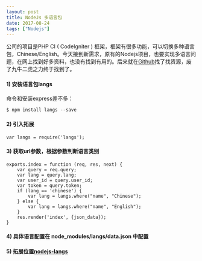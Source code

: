 ```yaml
---
layout: post
title: NodeJs 多语言包
date: 2017-08-24
tags: ["Nodejs"]
---
```


公司的项目是PHP CI ( CodeIgniter ) 框架，框架有很多功能，可以切换多种语言包，Chinese/English。今天接到新需求，原有的Nodejs项目，也要实现多语言问题，在网上找到好多资料，也没有找到有用的。后来就在[Github](https://github.com)找了找资源，废了九牛二虎之力终于找到了。

<!--more-->

#### 1) 安装语言包langs

命令和安装express差不多：

    $ npm install langs --save

#### 2) 引入拓展

    var langs = require('langs');

#### 3) 获取url参数，根据参数判断语言类别

    exports.index = function (req, res, next) { 
        var query = req.query;
        var lang = query.lang;
        var user_id = query.user_id;
        var token = query.token;
        if (lang == 'chinese') {
            var lang = langs.where("name", "Chinese");
        } else {
            var lang = langs.where("name", "English");
        }
        res.render('index', {json_data});
    }

#### 4) 具体语言配置在 node_modules/langs/data.json 中配置

#### 5) 拓展位置[nodejs-langs](https://github.com/adlawson/nodejs-langs)